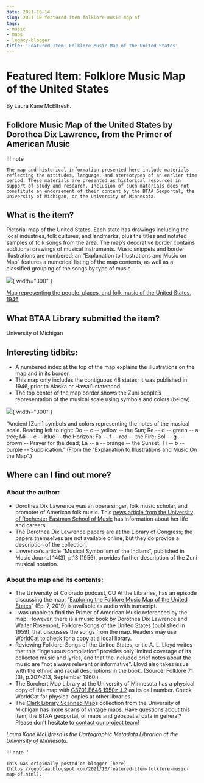 ```yaml
---
date: 2021-10-14
slug: 2021-10-featured-item-folklore-music-map-of
tags:
- music
- maps
- legacy-blogger
title: 'Featured Item: Folklore Music Map of the United States'
---
```


# Featured Item: Folklore Music Map of the United States

By Laura Kane McElfresh.

## Folklore Music Map of the United States by Dorothea Dix Lawrence, from the Primer of American Music 

<!-- more -->

!!! note 

	The map and historical information presented here include materials reflecting the attitudes, language, and stereotypes of an earlier time period. These materials are presented as historical resources in support of study and research. Inclusion of such materials does not constitute an endorsement of their content by the BTAA Geoportal, the University of Michigan, or the University of Minnesota. 

## What is the item? 

Pictorial map of the United States. Each state has drawings including the local industries, folk cultures, and landmarks, plus the titles and notated samples of folk songs from the area. The map’s decorative border contains additional drawings of musical instruments. Music snippets and border illustrations are numbered; an “Explanation to Illustrations and Music on Map” features a numerical listing of the map contents, as well as a classified grouping of the songs by type of music. 

[![](https://blogger.googleusercontent.com/img/a/AVvXsEiMoaD6j5byF1lbtubSu3bKxwU4860fAYRDNY2ftlfCaA3TWlIXXd-Lo_Ej2ceR6KIFV9F1VKx29uxYlP5w3ZMgsQMpFuSGsIiPOICR9-ATf-i91tMTfgicu66j1bT031L-3eg5ahZEEFRpSx4LegLQoAzggAUP8REsqrG-D0wns5yct3MagbNuWnHMtA=w640-h464)](https://blogger.googleusercontent.com/img/a/AVvXsEiMoaD6j5byF1lbtubSu3bKxwU4860fAYRDNY2ftlfCaA3TWlIXXd-Lo_Ej2ceR6KIFV9F1VKx29uxYlP5w3ZMgsQMpFuSGsIiPOICR9-ATf-i91tMTfgicu66j1bT031L-3eg5ahZEEFRpSx4LegLQoAzggAUP8REsqrG-D0wns5yct3MagbNuWnHMtA=s1280){ width="300" }

[Map representing the people, places, and folk music of the United States, 1946](https://geo.btaa.org/catalog/F7cb9ba43-8d6c-4048-8f8a-02648d4e6f1f&sa=D&sntz=1&usg=AFQjCNEHwo0hxcCWPh5G1x6u2ev2S4_85g)

## What BTAA Library submitted the item? 

University of Michigan 

## Interesting tidbits:
* A numbered index at the top of the map explains the illustrations on the map and in its border.
* This map only includes the contiguous 48 states; it was published in 1946, prior to Alaska or Hawai’i statehood.
* The top center of the map border shows the Zuni people’s representation of the musical scale using symbols and colors (below). 

[![](https://blogger.googleusercontent.com/img/a/AVvXsEiiY0xvowuZZw7fJ-WJhNIIwjdBntSrv6z9Cviv_aLZR4S_SydzLmpRoCQB0ewjnhZl9bk4XyHV7vCrPhOxoMAC6Lp3obfeQDg8W7RwdAbddE6YWGHTpXzVblgea69oEEidmcMAHcLBYlNOD9nRU8b_rBORSH7fDu9XIhJUkvS9TivKi4ojYbxkOcRCXw=w640-h202)](https://blogger.googleusercontent.com/img/a/AVvXsEiiY0xvowuZZw7fJ-WJhNIIwjdBntSrv6z9Cviv_aLZR4S_SydzLmpRoCQB0ewjnhZl9bk4XyHV7vCrPhOxoMAC6Lp3obfeQDg8W7RwdAbddE6YWGHTpXzVblgea69oEEidmcMAHcLBYlNOD9nRU8b_rBORSH7fDu9XIhJUkvS9TivKi4ojYbxkOcRCXw=s566){ width="300" }

“Ancient [Zuni] symbols and colors representing the notes of the musical scale. Reading left to right: Do -- c -- yellow -- the Sun; Re -- d -- green -- a tree; Mi -- e -- blue -- the Horizon; Fa -- f -- red -- the Fire; Sol -- g -- brown -- Prayer for the dead; La -- a -- orange -- the Sunset; Ti -- b -- purple -- Supplication.” (From the “Explanation to Illustrations and Music On the Map”.)

## Where can I find out more? 

### About the author:

* Dorothea Dix Lawrence was an opera singer, folk music scholar, and promoter of American folk music. This [news article from the University of Rochester Eastman School of Music](https://www.rochester.edu/currents/V28/V28N13/story09.html) has information about her life and careers.
* The Dorothea Dix Lawrence papers are at the Library of Congress; the papers themselves are not available online, but they do provide a description of the collection.
* Lawrence’s article “Musical Symbolism of the Indians”, published in Music Journal 14(3), p.13 (1956), provides further description of the Zuni musical notation. 

 ### About the map and its contents:
 
* The University of Colorado podcast, CU At the Libraries, has an episode discussing the map: “[Exploring the Folklore Music Map of the United States](https://www.colorado.edu/Flibraries/F2019/F11/F05/Fcuatl-ep-7-exploring-folklore-music-map-united-states&sa=D&sntz=1&usg=AFQjCNHrPa-9lEWFa3l3NSYJshT3Ios-bw)” (Ep. 7, 2019) is available as audio with transcript.
* I was unable to find the Primer of American Music referenced by the map! However, there is a music book by Dorothea Dix Lawrence and Walter Rosemont, Folklore-Songs of the United States (published in 1959), that discusses the songs from the map. Readers may use [WorldCat](https://www.worldcat.org/title/folklore-songs-of-the-united-states/oclc/15694266) to check for a copy at a local library.
* Reviewing Folklore-Songs of the United States, critic A. L. Lloyd writes that this “ingenuous compilation” provides only limited coverage of its collected music and lyrics, and that the included brief notes about the music are “not always relevant or informative”. Lloyd also takes issue with the ethnic and racial descriptions in the book. (Source: Folklore 71 (3), p.207-213, September 1960.)
* The Borchert Map Library at the University of Minnesota has a physical copy of this map with [G3701.E646 1950z .L2](https://primo.lib.umn.edu/permalink/f/1q7ssba/UMN_ALMA21609836150001701) as its call number. Check WorldCat for physical copies at other libraries.
* The [Clark Library Scanned Map](https://geo.btaa.org/catalog/07d-01)s collection from the University of Michigan has more scans of vintage maps. Have questions about this item, the BTAA geoportal, or maps and geospatial data in general? Please don’t hesitate to[ ](https://geo.btaa.org/Ffeedback&sa=D&sntz=1&usg=AFQjCNERNbgXrpg6xAqzLip9xfSU2ZAfUQ)[contact our project team](https://geo.btaa.org/Ffeedback&sa=D&sntz=1&usg=AFQjCNERNbgXrpg6xAqzLip9xfSU2ZAfUQ)! 

_Laura Kane McElfresh is the Cartographic Metadata Librarian at the University of Minnesota._

!!! note ''

	This was originally posted on blogger [here](https://geobtaa.blogspot.com/2021/10/featured-item-folklore-music-map-of.html).

